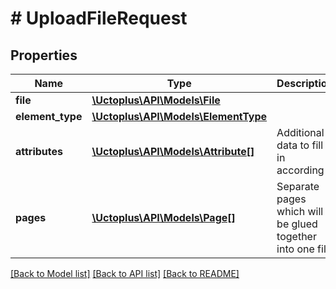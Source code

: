 # # UploadFileRequest

## Properties

Name | Type | Description | Notes
------------ | ------------- | ------------- | -------------
**file** | [**\Uctoplus\API\Models\File**](File.md) |  |
**element_type** | [**\Uctoplus\API\Models\ElementType**](ElementType.md) |  | [optional]
**attributes** | [**\Uctoplus\API\Models\Attribute[]**](Attribute.md) | Additional data to fill in according | [optional]
**pages** | [**\Uctoplus\API\Models\Page[]**](Page.md) | Separate pages which will be glued together into one file |

[[Back to Model list]](../../README.md#models) [[Back to API list]](../../README.md#endpoints) [[Back to README]](../../README.md)
